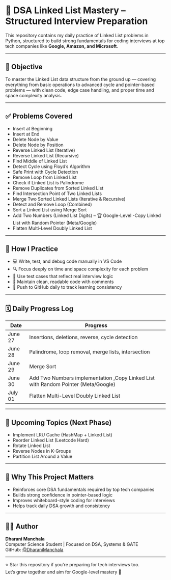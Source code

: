 # 🔗 DSA Linked List Mastery – Structured Interview Preparation

This repository contains my daily practice of Linked List problems in Python, structured to build strong fundamentals for coding interviews at top tech companies like **Google, Amazon, and Microsoft**.

---

## 🎯 Objective

To master the Linked List data structure from the ground up — covering everything from basic operations to advanced cycle and pointer-based problems — with clean code, edge case handling, and proper time and space complexity analysis.

---

## ✅ Problems Covered

- Insert at Beginning
- Insert at End
- Delete Node by Value
- Delete Node by Position
- Reverse Linked List (Iterative)
- Reverse Linked List (Recursive)
- Find Middle of Linked List
- Detect Cycle using Floyd’s Algorithm
- Safe Print with Cycle Detection
- Remove Loop from Linked List
- Check if Linked List is Palindrome
- Remove Duplicates from Sorted Linked List
- Find Intersection Point of Two Linked Lists
- Merge Two Sorted Linked Lists (Iterative & Recursive)
- Detect and Remove Loop (Combined)
- Sort a Linked List using Merge Sort
- Add Two Numbers (Linked List Digits) – 🏆 Google-Level
-Copy Linked List with Random Pointer (Meta/Google)
-  Flatten Multi-Level Doubly Linked List

---

## 🧠 How I Practice

- 💻 Write, test, and debug code manually in VS Code
- 🔍 Focus deeply on time and space complexity for each problem
- 🧪 Use test cases that reflect real interview logic
- 📘 Maintain clean, readable code with comments
- 🔁 Push to GitHub daily to track learning consistency

---

## 🗓️ Daily Progress Log

| Date       | Progress |
|------------|----------|
| June 27    | Insertions, deletions, reverse, cycle detection |
| June 28    | Palindrome, loop removal, merge lists, intersection |
| June 29    | Merge Sort  |
| June 30    | Add Two Numbers implementation ,Copy Linked List with Random Pointer (Meta/Google)|
| July  01   | Flatten Multi-Level Doubly Linked List  |

---

## 🚀 Upcoming Topics (Next Phase)



- Implement LRU Cache (HashMap + Linked List)
- Reorder Linked List (Leetcode Hard)
- Rotate Linked List
- Reverse Nodes in K-Groups
- Partition List Around a Value

---

## 📌 Why This Project Matters

- Reinforces core DSA fundamentals required by top tech companies
- Builds strong confidence in pointer-based logic
- Improves whiteboard-style coding for interviews
- Helps track daily DSA growth and consistency

---

## 🧑‍💻 Author

**Dharani Manchala**  
Computer Science Student | Focused on DSA, Systems & GATE  
GitHub: [@DharaniManchala](https://github.com/DharaniManchala)

---

⭐ Star this repository if you're preparing for tech interviews too.  
Let’s grow together and aim for Google-level mastery 🚀
